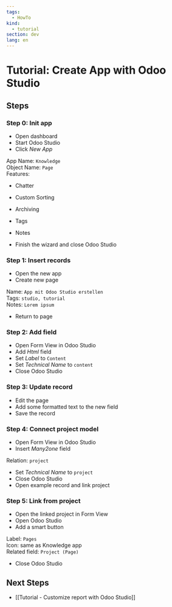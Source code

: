 ```yaml
---
tags:
  - HowTo
kind:
  - tutorial
section: dev
lang: en
---
```


# Tutorial: Create App with Odoo Studio

## Steps

### Step 0: Init app

- Open dashboard
- Start Odoo Studio
- Click _New App_

App Name: `Knowledge`\
Object Name: `Page`\
Features:

- Chatter
- Custom Sorting
- Archiving
- Tags
- Notes

- Finish the wizard and close Odoo Studio

### Step 1: Insert records

- Open the new app
- Create new page

Name: `App mit Odoo Studio erstellen`\
Tags: `studio, tutorial`\
Notes: `Lorem ipsum`

- Return to page

### Step 2: Add field

- Open Form View in Odoo Studio
- Add _Html_ field
- Set _Label_ to `Content`
- Set _Technical Name_ to `content`
- Close Odoo Studio

### Step 3: Update record

- Edit the page
- Add some formatted text to the new field
- Save the record

### Step 4: Connect project model

- Open Form View in Odoo Studio
- Insert _Many2one_ field

Relation: `project`

- Set _Technical Name_ to `project`
- Close Odoo Studio
- Open example record and link project

### Step 5: Link from project

- Open the linked project in Form View
- Open Odoo Studio
- Add a smart button

Label: `Pages`\
Icon: same as Knowledge app\
Related field: `Project (Page)`

- Close Odoo Studio

## Next Steps

- [[Tutorial - Customize report with Odoo Studio]]
